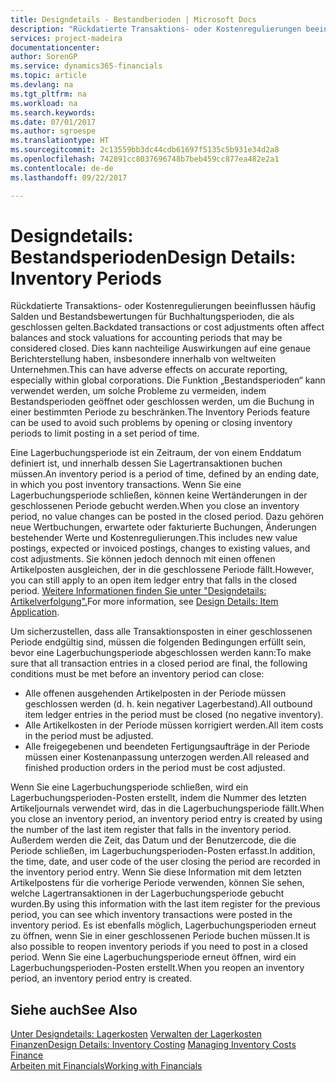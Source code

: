 ```yaml
---
title: Designdetails - Bestandberioden | Microsoft Docs
description: "Rückdatierte Transaktions- oder Kostenregulierungen beeinflussen häufig Salden und Bestandsbewertungen für Buchhaltungsperioden, die als geschlossen gelten. Dies kann nachteilige Auswirkungen auf eine genaue Berichterstellung haben, insbesondere innerhalb von weltweiten Unternehmen. Die Funktion „Bestandsperioden“ kann verwendet werden, um solche Probleme zu vermeiden, indem Bestandsperioden geöffnet oder geschlossen werden, um die Buchung in einer bestimmten Periode zu beschränken."
services: project-madeira
documentationcenter: 
author: SorenGP
ms.service: dynamics365-financials
ms.topic: article
ms.devlang: na
ms.tgt_pltfrm: na
ms.workload: na
ms.search.keywords: 
ms.date: 07/01/2017
ms.author: sgroespe
ms.translationtype: HT
ms.sourcegitcommit: 2c13559bb3dc44cdb61697f5135c5b931e34d2a8
ms.openlocfilehash: 742891cc8037696748b7beb459cc877ea482e2a1
ms.contentlocale: de-de
ms.lasthandoff: 09/22/2017

---
```

# <a name="design-details-inventory-periods"></a><span data-ttu-id="37d5b-105">Designdetails: Bestandsperioden</span><span class="sxs-lookup"><span data-stu-id="37d5b-105">Design Details: Inventory Periods</span></span>
<span data-ttu-id="37d5b-106">Rückdatierte Transaktions- oder Kostenregulierungen beeinflussen häufig Salden und Bestandsbewertungen für Buchhaltungsperioden, die als geschlossen gelten.</span><span class="sxs-lookup"><span data-stu-id="37d5b-106">Backdated transactions or cost adjustments often affect balances and stock valuations for accounting periods that may be considered closed.</span></span> <span data-ttu-id="37d5b-107">Dies kann nachteilige Auswirkungen auf eine genaue Berichterstellung haben, insbesondere innerhalb von weltweiten Unternehmen.</span><span class="sxs-lookup"><span data-stu-id="37d5b-107">This can have adverse effects on accurate reporting, especially within global corporations.</span></span> <span data-ttu-id="37d5b-108">Die Funktion „Bestandsperioden“ kann verwendet werden, um solche Probleme zu vermeiden, indem Bestandsperioden geöffnet oder geschlossen werden, um die Buchung in einer bestimmten Periode zu beschränken.</span><span class="sxs-lookup"><span data-stu-id="37d5b-108">The Inventory Periods feature can be used to avoid such problems by opening or closing inventory periods to limit posting in a set period of time.</span></span>  

 <span data-ttu-id="37d5b-109">Eine Lagerbuchungsperiode ist ein Zeitraum, der von einem Enddatum definiert ist, und innerhalb dessen Sie Lagertransaktionen buchen müssen.</span><span class="sxs-lookup"><span data-stu-id="37d5b-109">An inventory period is a period of time, defined by an ending date, in which you post inventory transactions.</span></span> <span data-ttu-id="37d5b-110">Wenn Sie eine Lagerbuchungsperiode schließen, können keine Wertänderungen in der geschlossenen Periode gebucht werden.</span><span class="sxs-lookup"><span data-stu-id="37d5b-110">When you close an inventory period, no value changes can be posted in the closed period.</span></span> <span data-ttu-id="37d5b-111">Dazu gehören neue Wertbuchungen, erwartete oder fakturierte Buchungen, Änderungen bestehender Werte und Kostenregulierungen.</span><span class="sxs-lookup"><span data-stu-id="37d5b-111">This includes new value postings, expected or invoiced postings, changes to existing values, and cost adjustments.</span></span> <span data-ttu-id="37d5b-112">Sie können jedoch dennoch mit einen offenen Artikelposten ausgleichen, der in die geschlossene Periode fällt.</span><span class="sxs-lookup"><span data-stu-id="37d5b-112">However, you can still apply to an open item ledger entry that falls in the closed period.</span></span> <span data-ttu-id="37d5b-113">[Weitere Informationen finden Sie unter "Designdetails: Artikelverfolgung".](design-details-item-application.md)</span><span class="sxs-lookup"><span data-stu-id="37d5b-113">For more information, see [Design Details: Item Application](design-details-item-application.md).</span></span>  

 <span data-ttu-id="37d5b-114">Um sicherzustellen, dass alle Transaktionsposten in einer geschlossenen Periode endgültig sind, müssen die folgenden Bedingungen erfüllt sein, bevor eine Lagerbuchungsperiode abgeschlossen werden kann:</span><span class="sxs-lookup"><span data-stu-id="37d5b-114">To make sure that all transaction entries in a closed period are final, the following conditions must be met before an inventory period can close:</span></span>  

-   <span data-ttu-id="37d5b-115">Alle offenen ausgehenden Artikelposten in der Periode müssen geschlossen werden (d. h. kein negativer Lagerbestand).</span><span class="sxs-lookup"><span data-stu-id="37d5b-115">All outbound item ledger entries in the period must be closed (no negative inventory).</span></span>  
-   <span data-ttu-id="37d5b-116">Alle Artikelkosten in der Periode müssen korrigiert werden.</span><span class="sxs-lookup"><span data-stu-id="37d5b-116">All item costs in the period must be adjusted.</span></span>  
-   <span data-ttu-id="37d5b-117">Alle freigegebenen und beendeten Fertigungsaufträge in der Periode müssen einer Kostenanpassung unterzogen werden.</span><span class="sxs-lookup"><span data-stu-id="37d5b-117">All released and finished production orders in the period must be cost adjusted.</span></span>  

 <span data-ttu-id="37d5b-118">Wenn Sie eine Lagerbuchungsperiode schließen, wird ein Lagerbuchungsperioden-Posten erstellt, indem die Nummer des letzten Artikeljournals verwendet wird, das in die Lagerbuchungsperiode fällt.</span><span class="sxs-lookup"><span data-stu-id="37d5b-118">When you close an inventory period, an inventory period entry is created by using the number of the last item register that falls in the inventory period.</span></span> <span data-ttu-id="37d5b-119">Außerdem werden die Zeit, das Datum und der Benutzercode, die die Periode schließen, im Lagerbuchungsperioden-Posten erfasst.</span><span class="sxs-lookup"><span data-stu-id="37d5b-119">In addition, the time, date, and user code of the user closing the period are recorded in the inventory period entry.</span></span> <span data-ttu-id="37d5b-120">Wenn Sie diese Information mit dem letzten Artikelpostens für die vorherige Periode verwenden, können Sie sehen, welche Lagertransaktionen in der Lagerbuchungsperiode gebucht wurden.</span><span class="sxs-lookup"><span data-stu-id="37d5b-120">By using this information with the last item register for the previous period, you can see which inventory transactions were posted in the inventory period.</span></span> <span data-ttu-id="37d5b-121">Es ist ebenfalls möglich, Lagerbuchungsperioden erneut zu öffnen, wenn Sie in einer geschlossenen Periode buchen müssen.</span><span class="sxs-lookup"><span data-stu-id="37d5b-121">It is also possible to reopen inventory periods if you need to post in a closed period.</span></span> <span data-ttu-id="37d5b-122">Wenn Sie eine Lagerbuchungsperiode erneut öffnen, wird ein Lagerbuchungsperioden-Posten erstellt.</span><span class="sxs-lookup"><span data-stu-id="37d5b-122">When you reopen an inventory period, an inventory period entry is created.</span></span>  

## <a name="see-also"></a><span data-ttu-id="37d5b-123">Siehe auch</span><span class="sxs-lookup"><span data-stu-id="37d5b-123">See Also</span></span>  
 <span data-ttu-id="37d5b-124">[Unter Designdetails: Lagerkosten](design-details-inventory-costing.md) [Verwalten der Lagerkosten](finance-manage-inventory-costs.md) [Finanzen](finance.md)</span><span class="sxs-lookup"><span data-stu-id="37d5b-124">[Design Details: Inventory Costing](design-details-inventory-costing.md) [Managing Inventory Costs](finance-manage-inventory-costs.md) [Finance](finance.md)</span></span>  
 [<span data-ttu-id="37d5b-125">Arbeiten mit Financials</span><span class="sxs-lookup"><span data-stu-id="37d5b-125">Working with Financials</span></span>](ui-work-product.md)

